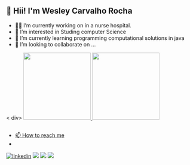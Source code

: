 ## 👋 Hii! I'm Wesley Carvalho Rocha

- 👨‍⚕️ I’m currently working on in a nurse hospital.
- 👀 I’m interested in Studing computer Science
- 🌱 I’m currently learning programming computational solutions in java
- 💞️ I’m looking to collaborate on ...


< div>
<a href ="https://github.com/Elin157">
<img height= "180em" src= "https://github-readme-stats.vercel.app/api?username=Elin157&show_icons=true&theme=transparent&include_all_commits=true&count_private=true"/>
<img height= "180em" src= "https://github-readme-stats.vercel.app/api/top-langs/?username=Elin157&layout=compact%langs_count=16&theme=transparent"/>
</div>

##

- 📫 How to reach me
- 
<div>
<a href="https://www.linkedin.com/in/wesley-carvalho-9823881ba/" target="_blank"><img src="https://img.shields.io/badge/LinkedIn-0077B5?style=for-the-badge&logo=linkedin&logoColor=white" alt="linkedin" target="_blank"></a>
<a href="mailto:wesleycarvalhoptb@gmail.com" target="_blank"><img src="https://img.shields.io/badge/Gmail-D14836?style=for-the-badge&logo=gmail&logoColor=white"></a>
<a href="http://wa.me/<5531993088827>" target="_blank"><img src="https://img.shields.io/badge/WhatsApp-25D366?style=for-the-badge&logo=whatsapp&logoColor=white"></a>
<a href="http://t.me/@WesleyCarvalhoRocha" target="_blank"><img src="https://img.shields.io/badge/Telegram-2CA5E0?style=for-the-badge&logo=telegram&logoColor=white"></a>

</div>
